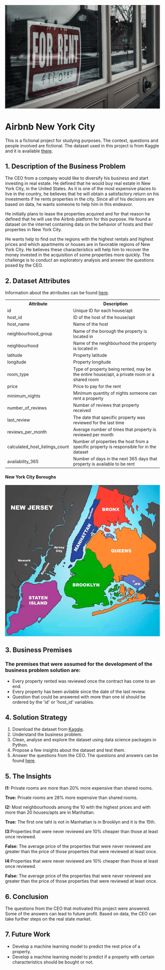 <img src="rent.jpg" alt="logo" style="zoom:100%;" />

<h1>Airbnb New York City</h1>

<p>This is a fictional project for studying purposes. The context, questions and people involved are fictional. The dataset used in this project is from Kaggle and it is available <a href="https://www.kaggle.com/datasets/dgomonov/new-york-city-airbnb-open-data" target="_blank">there</a>.</p>

<h2>1. Description of the Business Problem</h2>

<p>The CEO from a company would like to diversify his business and start investing in real estate. He defined that he would buy real estate in New York City, in the United States. As it is one of the most expensive places to live in the country, he believes that he will obtain a satisfactory return on his investments if he rents properties in the city. Since all of his decisions are based on data, he wants someone to help him in this endeavor.</p>

<p>He initially plans to lease the properties acquired and for that reason he defined that he will use the Airbnb platform for this purpose. He found a dataset on the internet containing data on the behavior of hosts and their properties in New York City.</p>

<p>He wants help to find out the regions with the highest rentals and highest prices and which apartments or houses are in favorable regions of New York City. He believes these characteristics will help him to recover the money invested in the acquisition of some properties more quickly. The challenge is to conduct an exploratory analysis and answer the questions posed by the CEO.</p>

<h2>2. Dataset Attributes</h2>

<p>Information about the atrributes can be found <a href="https://www.kaggle.com/harlfoxem/housesalesprediction/discussion/207885" target="_blank">here</a>.</p>

<table style="width:100%">
<tr><th>Attribute</th><th>Description</th></tr>
<tr><td>id</td><td>Unique ID for each house/apt</td></tr>
<tr><td>host_id</td><td>ID of the host of the house/apt</td></tr>
<tr><td>host_name</td><td>Name of the host</td></tr>
<tr><td>neighbourhood_group</td><td>Name of the borough the property is located in</td></tr>
<tr><td>neighbourhood</td><td>Name of the neighbourhood the property is located in</td></tr>
<tr><td>latitude</td><td>Property latitude</td></tr>
<tr><td>longitude</td><td>Property longitude</td></tr>
<tr><td>room_type</td><td>Type of property being rented, may be the entire house/apt, a private room or a shared room</td></tr>
<tr><td>price</td><td>Price to pay for the rent</td></tr>
<tr><td>minimum_nights</td><td>Minimum quantity of nights someone can rent a property</td></tr>
<tr><td>number_of_reviews</td><td>Number of reviews that property received</td></tr>
<tr><td>last_review</td><td>The date that specific property was reviewed for the last time</td></tr>
<tr><td>reviews_per_month</td><td>Average number of times that property is reviewed per month</td></tr>
<tr><td>calculated_host_listings_count</td><td>Number of properties the host from a specific property is responsible for in the dataset</td></tr>
<tr><td>availability_365</td><td>Number of days in the next 365 days that property is available to be rent</td></tr>
</table>

<h4>New York City Boroughs</h4>

<img src="nyc_boroughs.jpeg" alt="logo" style="zoom:100%;" />

<h2>3. Business Premises</h2>

<h3>The premises that were assumed for the development of the business problem solution are:</h3>

<ul>
<li>Every property rented was reviewed once the contract has come to an end.</li>
<li>Every property has been avilable since the date of the last review.</li>
<li>Question that could be answered with more than one id should be ordered by the 'id' or 'host_id' variables.</li>
</ul>

<h2>4. Solution Strategy</h2>

<ol>
<li>Download the dataset from <a href="https://www.kaggle.com/datasets/dgomonov/new-york-city-airbnb-open-data" target="_blank">Kaggle</a>.</li>
<li>Understand the business problem.</li>
<li>Clean, analyse and explore the dataset using data science packages in Python.</li>
<li>Propose a few insights about the dataset and test them.</li>
<li>Answer the questions from the CEO. The questions and answers can be found <a href="https://github.com/m4theus4ndr4de/insights-airbnb-nyc/blob/main/airbnb_nyc_insights.ipynb" target="_blank">here</a>.</li>
</ol>

<h2>5. The Insights</h2>

<p><b>I1:</b> Private rooms are more than 20% more expensive than shared rooms.</p>
<p><b>True:</b> Private rooms are 28% more expensive than shared rooms.</p>

<p><b>I2:</b> Most neighbourhoods among the 10 with the highest prices and with more than 20 houses/apts are in Manhattan.</p>
<p><b>True:</b> The first one taht is not in Manhattan is in Brooklyn and it is the 15th.</p>

<p><b>I3:</b>Properties that were never reviewed are 10% cheaper than those at least once reviewed.</p>
<p><b>False:</b> The average price of the properties that were never reviewed are greater than the price of those properties that were reviewed at least once.</p>

<p><b>I4:</b>Properties that were never reviewed are 10% cheaper than those at least once reviewed.</p>
<p><b>False:</b> The average price of the properties that were never reviewed are greater than the price of those properties that were reviewed at least once.</p>

<h2>6. Conclusion</h2>

<p>The questions from the CEO that motivated this project were answered. Some of the answers can lead to future profit. Based on data, the CEO can take further steps on the real state market.</p>

<h2>7. Future Work</h2>

<ul>
<li>Develop a machine learning model to predict the rest price of a property.</li>
<li>Develop a machine learning model to predict if a property with certain characteristics should be bought or not.</li>
</ul>